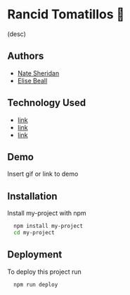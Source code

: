 
# Rancid Tomatillos 🍅

(desc)


## Authors

- [Nate Sheridan](https://www.github.com/natesheridan)
- [Elise Beall](https://www.github.com/elisebeall)


## Technology Used
 - [link](link)
 - [link](link)
 - [link](link)


## Demo

Insert gif or link to demo


## Installation

Install my-project with npm

```bash
  npm install my-project
  cd my-project
```

## Deployment

To deploy this project run

```bash
  npm run deploy
```
